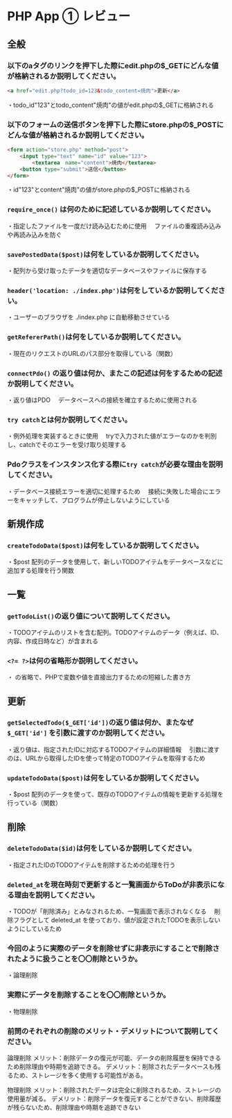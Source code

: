 # PHP App ① レビュー

## 全般

### 以下のaタグのリンクを押下した際にedit.phpの$_GETにどんな値が格納されるか説明してください。

```html
<a href="edit.php?todo_id=123&todo_content=焼肉">更新</a>
```
・todo_id"123"とtodo_content"焼肉"の値がedit.phpの$_GETに格納される

### 以下のフォームの送信ボタンを押下した際にstore.phpの$_POSTにどんな値が格納されるか説明してください。

```html
<form action="store.php" method="post">
    <input type="text" name="id" value="123">
		<textarea　name="content">焼肉</textarea>
    <button type="submit">送信</button>
</form>
```
・id"123"とcontent"焼肉"の値がstore.phpの$_POSTに格納される

### `require_once()` は何のために記述しているか説明してください。
・指定したファイルを一度だけ読み込むために使用
　ファイルの重複読み込みや再読み込みを防ぐ

### `savePostedData($post)`は何をしているか説明してください。
・配列から受け取ったデータを適切なデータベースやファイルに保存する

### `header('location: ./index.php')`は何をしているか説明してください。
・ユーザーのブラウザを ./index.php に自動移動させている

### `getRefererPath()`は何をしているか説明してください。
・現在のリクエストのURLのパス部分を取得している（関数）

### `connectPdo()` の返り値は何か、またこの記述は何をするための記述か説明してください。
・返り値はPDO
　データベースへの接続を確立するために使用される

### `try catch`とは何か説明してください。
・例外処理を実装するときに使用
　tryで入力された値がエラーなのかを判別し、catchでそのエラーを受け取り処理する

### Pdoクラスをインスタンス化する際に`try catch`が必要な理由を説明してください。
・データベース接続エラーを適切に処理するため
　接続に失敗した場合にエラーをキャッチして、プログラムが停止しないようにしている

## 新規作成

### `createTodoData($post)`は何をしているか説明してください。
・$post 配列のデータを使用して、新しいTODOアイテムをデータベースなどに追加する処理を行う関数

## 一覧

### `getTodoList()`の返り値について説明してください。
・TODOアイテムのリストを含む配列。TODOアイテムのデータ（例えば、ID、内容、作成日時など）が含まれる

### `<?= ?>`は何の省略形か説明してください。
・<?php echo ?> の省略で、PHPで変数や値を直接出力するための短縮した書き方

## 更新

### `getSelectedTodo($_GET['id'])`の返り値は何か、またなぜ`$_GET['id']` を引数に渡すのか説明してください。
・返り値は、指定されたIDに対応するTODOアイテムの詳細情報
　引数に渡すのは、URLから取得したIDを使って特定のTODOアイテムを取得するため

### `updateTodoData($post)`は何をしているか説明してください。
・$post 配列のデータを使って、既存のTODOアイテムの情報を更新する処理を行っている（関数）

## 削除

### `deleteTodoData($id)`は何をしているか説明してください。
・指定されたIDのTODOアイテムを削除するための処理を行う

### `deleted_at`を現在時刻で更新すると一覧画面からToDoが非表示になる理由を説明してください。
・TODOが「削除済み」とみなされるため、一覧画面で表示されなくなる
　削除フラグとして deleted_at を使っており、値が設定されたTODOを表示しないようにしているため

### 今回のように実際のデータを削除せずに非表示にすることで削除されたように扱うことを〇〇削除というか。
・論理削除

### 実際にデータを削除することを〇〇削除というか。
・物理削除

### 前問のそれぞれの削除のメリット・デメリットについて説明してください。
論理削除
メリット：削除データの復元が可能、データの削除履歴を保持できるため削除理由や時期を追跡できる。
デメリット：削除されたデータベースも残るため、ストレージを多く使用する可能性がある。

物理削除
メリット：削除されたデータは完全に削除されるため、ストレージの使用量が減る。
デメリット：削除データを復元することができない、削除履歴が残らないため、削除理由や時期を追跡できない